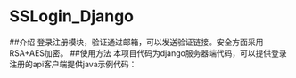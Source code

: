 # SSLogin_Django
##介绍
登录注册模块，验证通过邮箱，可以发送验证链接。安全方面采用RSA+AES加密。
##使用方法
本项目代码为django服务器端代码，可以提供登录注册的api客户端提供java示例代码：

